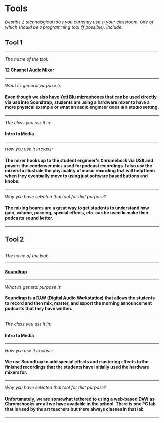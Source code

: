 # Tools

*Desribe 2 technological tools you currently use in your classroom. One of which should be a programming tool (if possible). Include:*

## Tool 1
___
*_The name of the tool:_*

#### 12 Channel Audio Mixer 

___

*_What its general purpose is:_*

#### Even though we also have Yeti Blu microphones that can be used directly via usb into Soundtrap, students are using a hardware mixer to have a more physical example of what an audio engineer does in a studio setting.

___

*_The class you use it in:_*

#### Intro to Media

___

*_How you use it in class:_*

#### The mixer hooks up to the student engineer's Chromebook via USB and powers the condenser mics used for podcast recordings. I also use the mixers to illustrate the physicality of music recording that will help them when they eventually move to using just software based buttons and knobs.

___

*_Why you have selected that tool for that purpose?_*

#### The mixing boards are a great way to get students to understand how gain, volume, panning, special effects, etc. can be used to make their podcasts sound better.

___

## Tool 2

___

*_The name of the tool:_*

___

#### [Soundtrap](https://www.soundtrap.com/)

___

*_What its general purpose is:_*

#### Soundtrap is a DAW (Digital Audio Workstation) that allows the students to record and then mix, master, and export the morning announcement podcasts that they have written.

___

*_The class you use it in:_*

#### Intro to Media

___

*_How you use it in class:_*


#### We use Soundtrap to add special effects and mastering effects to the finished recordings that the students have initially used the hardware mixers for.

___

*_Why you have selected that tool for that purpose?_*

#### Unfortunately, we are somewhat tethered to using a web-based DAW as Chromebooks are all we have available in the school. There is one PC lab that is used by the art teachers but there always classes in that lab.

___


